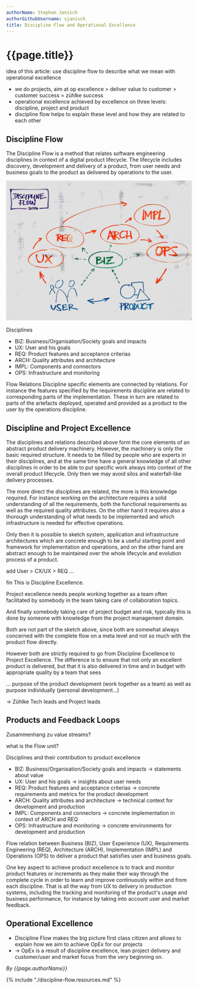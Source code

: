 ```yaml
---
authorName: Stephan Janisch
authorGithubUsername: sjanisch
title: Discipline Flow and Operational Excellence
---
```

# {{page.title}}

idea of this article: use discipline flow to describe what we mean with operational excellence

- we do projects, aim at op excellence > deliver value to customer > customer success = zühlke success
- operational excellence achieved by excellence on three levels: discipline, project and product
- discipline flow helps to explain these level and how they are related to each other

## Discipline Flow
The Discipline Flow is a method that relates software engineering disciplines in context of a digital product lifecycle. The lifecycle includes discovery, development and delivery of a product, from user needs and business goals to the product as delivered by operations to the user.

![Disciplines and Flow Relations](./discipline-flow/dflow-sketch.jpg)

Disciplines 

- BIZ: Business/Organisation/Society goals and impacts 
- UX: User and his goals 
- REQ: Product features and acceptance criterias 
- ARCH: Quality attributes and architecture
- IMPL: Components and connectors
- OPS: Infrastructure and monitoring 

Flow Relations
Discipline specific elements are connected by relations. For instance the features specified by the requirements discipline are related to corresponding parts of the implementation. These in turn are related to parts of the artefacts deployed, operated and provided as a product to the user by the operations discipline. 


## Discipline and Project Excellence
The disciplines and relations described above form the core elements of an abstract product delivery machinery. However, the machinery is only the basic required structure. It needs to be filled by people who are experts in their disciplines, and at the same time have a general knowledge of all other disciplines in order to be able to put specific work always into context of the overall product lifecycle. Only then we may avoid silos and waterfall-like delivery processes.

The more direct the disciplines are related, the more is this knowledge required. For instance working on the architecture requires a solid understanding of all the requirements, both the functional requirements as well as the required quality attributes. On the other hand it requires also a thorough understanding of what needs to be implemented and which infrastructure is needed for effective operations. 

Only then it is possible to sketch system, application and infrastructure  architectures which are concrete enough to be a useful starting point and framework for implementation and operations, and on the other hand are abstract enough to be maintained over the whole lifecycle and evolution process of a product.

add User > CX/UX > REQ ...

fin This is Discipline Excellence.

Project excellence needs people working together as a team often facilitated by somebody in the team taking care of collaboration topics. 

And finally somebody taking care of project budget and risk, typically this is done by someone with knowledge from the project management domain.

Both are not part of the sketch above, since both are somewhat always concerned with the complete flow on a meta level and not so much with the product flow directly.

However both are strictly required to go from Discipline Excellence to Project Excellence. The difference is to ensure that not only an excellent product is delivered, but that it is also delivered in time and in budget with appropriate quality by a team that sees 

... purpose of the product development (work together as a team) as well as purpose individually (personal development...)

-> Zühlke Tech leads and Project leads


## Products and Feedback Loops
Zusammenhang zu value streams? 

what is the Flow unit? 

Disciplines and their contribution to product excellence 

- BIZ: Business/Organisation/Society goals and impacts → statements about value
- UX: User and his goals → insights about user needs
- REQ: Product features and acceptance criterias → concrete requirements and metrics for the product development
- ARCH: Quality attributes and architecture → technical context for development and production
- IMPL: Components and connectors → concrete implementation in context of ARCH and REQ
- OPS: Infrastructure and monitoring → concrete environments for development and production

Flow relation between Business (BIZ), User Experience (UX), Requirements Engineering (REQ), Architecture (ARCH), Implementation (IMPL) and Operations (OPS) to deliver a product that satisfies user and business goals.


One key aspect to achieve product excellence is to track and monitor product features or increments as they make their way through the complete cycle in order to learn and improve continuously within and from each discipline. That is all the way from UX to delivery in production systems, including the tracking and monitoring of the product's usage and business performance, for instance by taking into account user and market feedback.

## Operational Excellence

- Discipline Flow makes the big picture first class citizen and allows to explain how we aim to achieve OpEx for our projects
- -> OpEx is a result of discipline excellence, lean project delivery and customer/user and market focus from the very beginning on. 

*By {{page.authorName}}*

{% include "./discipline-flow.resources.md" %}
